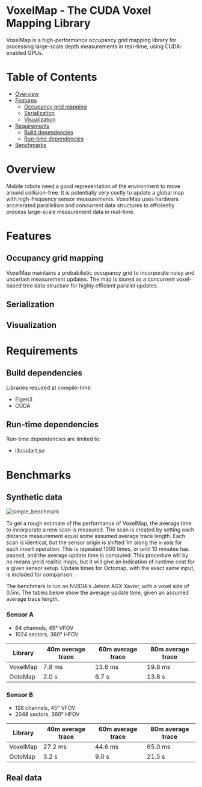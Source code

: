 # VoxelMap - The CUDA Voxel Mapping Library

VoxelMap is a high-performance occupancy grid mapping library for processing large-scale depth measurements in real-time, using CUDA-enabled GPUs.

# Table of Contents  
* [Overview](#Overview)
* [Features](#Features)
    * [Occupancy grid mapping](#Occupancy-grid-mapping)  
    * [Serialization](#Serialization)
    * [Visualization](#Visualization)
* [Requirements](#Requirements)
    * [Build dependencies](#Build-dependencies)
    * [Run-time dependencies](#Run-time-dependencies)
* [Benchmarks](#Benchmarks)

# Overview

Mobile robots need a good representation of the environment to move around collision-free. It is potentially very costly to update a global map with high-frequency sensor measurements. VoxelMap uses hardware accelerated parallelism and concurrent data structures to efficiently process large-scale measurement data in real-time.

# Features

## Occupancy grid mapping

VoxelMap maintains a probabilistic occupancy grid to incorporate noisy and uncertain measurement updates. The map is stored as a concurrent voxel-based tree data structure for highly efficient parallel updates.

## Serialization



## Visualization

# Requirements

## Build dependencies

Libraries required at compile-time:
* Eigen3
* CUDA

## Run-time dependencies

Run-time dependencies are limited to:
* libcudart.so

# Benchmarks

## Synthetic data

![simple_benchmark](gifs/simple_benchmark.gif)

To get a rough estimate of the performance of VoxelMap, the average time to incorporate a new scan is measured. The scan is created by setting each distance measurement equal some assumed average trace length. Each scan is identical, but the sensor origin is shifted 1m along the x-axis for each insert operation. This is repeated 1000 times, or until 10 minutes has passed, and the average update time is computed. This procedure will by no means yield realitic maps, but it will give an indication of runtime cost for a given sensor setup. Update times for Octomap, with the exact same input, is included for comparison.

The benchmark is run on NVIDIA's Jetson AGX Xavier, with a voxel size of 0.5m. The tables below show the average update time, given an assumed average trace length.


### Sensor A
* 64 channels, 45&deg; VFOV
* 1024 sectors, 360&deg; HFOV

Library | 40m average trace | 60m average trace | 80m average trace
--- | --- | --- | ---
VoxelMap | 7.8 ms | 13.6 ms | 19.8 ms
OctoMap | 2.0 s | 6.7 s | 13.8 s

### Sensor B
* 128 channels, 45&deg; VFOV
* 2048 sectors, 360&deg; HFOV

Library | 40m average trace | 60m average trace | 80m average trace
--- | --- | --- | ---
VoxelMap | 27.2 ms | 44.6 ms | 65.0 ms
OctoMap | 3.2 s | 9.0 s | 21.5 s



## Real data
